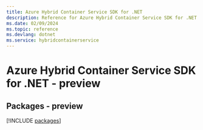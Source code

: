 ```yaml
---
title: Azure Hybrid Container Service SDK for .NET
description: Reference for Azure Hybrid Container Service SDK for .NET
ms.date: 02/09/2024
ms.topic: reference
ms.devlang: dotnet
ms.service: hybridcontainerservice
---
```

# Azure Hybrid Container Service SDK for .NET - preview
## Packages - preview
[!INCLUDE [packages](hybrid-container-service-index.md)]